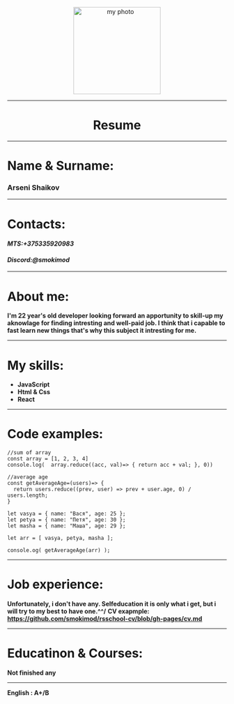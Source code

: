 <p align="center">
<img src="https://sun9-80.userapi.com/impf/dQFtTX2sPRAxyew5-VwCtv0mWCPpy0ZezARm_g/6nkvCOwapFs.jpg?size=1548x1920&quality=95&sign=7d3bfd33352c72409ed54d61ba823d15&type=album" alt="my photo" width="200"/>
</p>
<hr/>
<h1 align="center">Resume</h1>
<hr/>

 #  Name & Surname:

### Arseni Shaikov

<hr/>

# Contacts:
#### *MTS:+375335920983*
#### *Discord:@smokimod*

<hr/>

# About me:

**I'm 22 year's old developer looking forward an apportunity to skill-up my aknowlage for finding intresting and well-paid job. I think that  i capable to fast learn new things that's why this subject it intresting for me.**

<hr/>

# My  skills:

   *  **JavaScript**
   *  **Html & Css**
   *  **React**

<hr/>

# Code  examples:

```
//sum of array
const array = [1, 2, 3, 4]
console.log(  array.reduce((acc, val)=> { return acc + val; }, 0))
```  
``` 
//average age
const getAverageAge=(users)=> {
  return users.reduce((prev, user) => prev + user.age, 0) / users.length;
}

let vasya = { name: "Вася", age: 25 };
let petya = { name: "Петя", age: 30 };
let masha = { name: "Маша", age: 29 };

let arr = [ vasya, petya, masha ];

console.og( getAverageAge(arr) ); 
```

<hr/>

# Job experience:
**Unfortunately, i don't have any. Selfeducation it is only what i get, but i will try to my best to have one.^^/**
**CV exapmple: https://github.com/smokimod/rsschool-cv/blob/gh-pages/cv.md**

<hr/>

# Educatinon & Courses:

**Not finished any**

<hr/>

**English : A+/B**